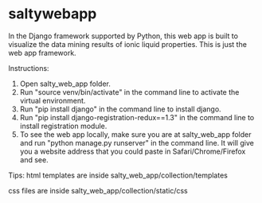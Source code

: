 # saltywebapp

In the Django framework supported by Python, this web app is built to visualize the data mining results of ionic liquid properties.
This is just the web app framework.

Instructions: 
1. Open salty_web_app folder.
2. Run "source venv/bin/activate" in the command line to activate the virtual environment. 
3. Run "pip install django" in the command line to install django.
4. Run "pip install django-registration-redux==1.3" in the command line to install registration module. 
5. To see the web app locally, make sure you are at salty_web_app folder and run "python manage.py runserver" in the command line. It will give you a website address that you could paste in Safari/Chrome/Firefox and see. 

Tips: 
html templates are inside salty_web_app/collection/templates

css files are inside salty_web_app/collection/static/css
